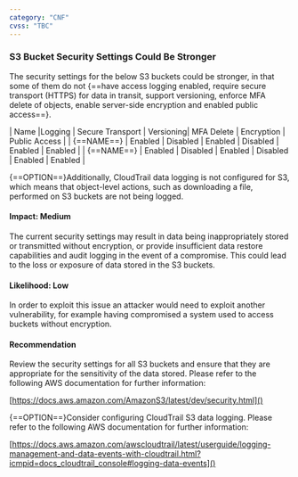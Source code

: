 ```yaml
---
category: "CNF"
cvss: "TBC"
---
```

### S3 Bucket Security Settings Could Be Stronger
The security settings for the below S3 buckets could be stronger, in that some of them do not {==have access logging enabled, require secure transport (HTTPS) for data in transit, support versioning, enforce MFA delete of objects, enable server-side encryption and enabled public access==}.

| Name |Logging | Secure Transport | Versioning| MFA Delete | Encryption | Public Access |
| {==NAME==} | Enabled | Disabled | Enabled | Disabled | Enabled | Enabled |
| {==NAME==} | Enabled | Disabled | Enabled | Disabled | Enabled | Enabled |

{==OPTION==}Additionally, CloudTrail data logging is not configured for S3, which means that object-level actions, such as downloading a file, performed on S3 buckets are not being logged.
#### Impact: Medium
The current security settings may result in data being inappropriately stored or transmitted without encryption, or provide insufficient data restore capabilities and audit logging in the event of a compromise. This could lead to the loss or exposure of data stored in the S3 buckets.
#### Likelihood: Low
In order to exploit this issue an attacker would need to exploit another vulnerability, for example having compromised a system used to access buckets without encryption.
#### Recommendation
Review the security settings for all S3 buckets and ensure that they are appropriate for the sensitivity of the data stored. Please refer to the following AWS documentation for further information:

[https://docs.aws.amazon.com/AmazonS3/latest/dev/security.html]()

{==OPTION==}Consider configuring CloudTrail S3 data logging. Please refer to the following AWS documentation for further information:

[https://docs.aws.amazon.com/awscloudtrail/latest/userguide/logging-management-and-data-events-with-cloudtrail.html?icmpid=docs_cloudtrail_console#logging-data-events]()
